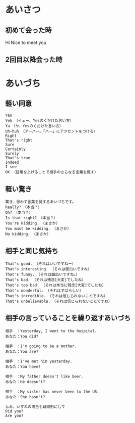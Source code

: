# あいさつ

## 初めて会った時

Hi
Nice to meet you

## 2回目以降会った時

# あいづち

## 軽い同意

```
Yes
Yeh （イェー、Yesのくだけた言い方）
Ya　（ヤ、Yesのくだけた言い方）
Uh-huh （アーハー。「ハー」にアクセントをつける）
Right
That's right
Sure
Certainly
Surely
That's true
Indeed
I see
OK （語尾を上げることで相手のさらなる言葉を促す）
```

## 軽い驚き

```
驚き、思わず言葉を発するあいづちです。
Really?　（本当？）
Oh?　（本当？）
Is that right?　（本当？）
You're kidding.　（まさか）
You must be kidding.　（まさか）
No kidding.　（まさか）
```

## 相手と同じ気持ち

```
That's good. （それはいいですねー）
That's interesting. （それは面白いですね）
That's funny.　（それは面白いですね。）
That's bad. （それは残念[大変]でしたね）
That's too bad. （それは本当に残念[大変]でしたね）
That's wonderful. （それはすばらしい）
That's incredible.　（それは信じられないことですね）
That's unbelievable.　（それは信じられないことですね）
```

## 相手の言っていることを繰り返すあいづち

```
相手　：Yesterday, I went to the hospital.
あなた：You did?

相手　：I'm going to be a mother.
あなた：You are?

相手　：I've met him yesterday.
あなた：You have?

相手　：My father doesn't like beer.
あなた：He doesn't?

相手　：My sister has never been to the US.
あなた：She hasn't?

なお、いずれの場合も疑問形にして
Did you?
Are you?
```




